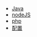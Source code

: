 * [Java](view/backend/Java.md)
* [nodeJS](view/backend/nodejs.md)
* [php](view/backend/php.md)
* [配置](view/config/config.md)
